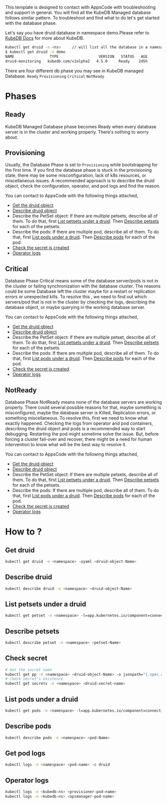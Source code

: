This template is designed to contact with AppsCode with troubleshooting and support in general. You will find all the KubeDB Managed database follows similar pattern. To troubleshoot and find what to do let's get started with the database phase.

Let's say you have druid database in namespace demo.Please refer to [KubeDB Docs](https://kubedb.com/docs/latest/guides/druid/) for more about KubeDB.
```bash
Kubectl get druid -n <ns>     // will list all the database in a namesapce  
$ kubectl get druid -n demo
NAME                TYPE                  VERSION   STATUS   AGE
druid-monitoring   kubedb.com/v1alpha2   4.5.0     Ready    2d5h
```
There are four different db phase you may see in KubeDB managed Database.
``Ready`` ``Provisioning`` ``Critical`` ``NotReady``

# Phases
## Ready
KubeDB Managed Database phase becomes Ready when every database server is in the cluster and working properly. There's nothing to worry about.

## Provisioning
Usually, the Database Phase is set to `Provisioning` while bootstrapping for the first time. If you find the database phase is stuck in the provisioning state,
there may be some misconfiguration, lack of k8s resources, or miscellaneous issues.
A recommended approach is to describe the druid object, check the configuration, operator, and pod logs and find the reason.

You can contact to AppsCode with the following things attached,
- [Get the druid object](#get-druid)
- [Describe druid object](#describe-druid)
- Describe the PetSet object: If there are multiple petsets, describe all of them. To do that, first
  [List petsets under a druid](#list-petsets-under-a-druid). Then [Describe petsets](#describe-petsets) for each of the petsets.
- Describe the pods: If there are multiple pod, describe all of them. To do that, first
  [List pods under a druid](#list-pods-under-a-druid). Then [Describe pods](#describe-pods) for each of the pod.
- [Check the secret is created](#check-secret)
- [Operator logs](#operator-logs)

## Critical
Database Phase Critical means some of the database server/pods is not in the cluster or failing synchronization with the database cluster.
The reasons could be some Database left the cluster maybe for a restart or replication errors or unexpected kills.
To resolve this , we need to  find out which servers/pod that is not in the cluster by checking the logs, describing the database object, or maybe querying in the working database server.

You can contact to AppsCode with the following things attached,
- [Get the druid object](#get-druid)
- [Describe druid object](#describe-druid)
- Describe the PetSet object: If there are multiple petset, describe all of them. To do that, first
  [List petsets under a druid](#list-petsets-under-a-druid). Then [Describe petsets](#describe-petsets) for each of the petsets.
- Describe the pods: If there are multiple pod, describe all of them. To do that, first
  [List pods under a druid](#list-pods-under-a-druid). Then [Describe pods](#describe-pods) for each of the pod.
- [Check the secret is created](#check-secret)
- [Operator logs](#operator-logs)

## NotReady
Database Phase NotReady means none of the database servers are working properly. There could several possible reasons for that, maybe something is misconfigured,
maybe the database server is Killed, Replication errors, or something miscellaneous.
To resolve this, first we need to know what exactly happened. Checking the logs from operator and pod containers, describing the druid object and pods is a recommended way to start debugging. Restarting the pod might sometime solve the issue. But, before forcing a cluster fail-over and recover,
there might be a need for human intervention to know what will be the best way to resolve it.

You can contact to AppsCode with the following things attached,
- [Get the druid object](#get-druid)
- [Describe druid object](#describe-druid)
- Describe the PetSet object: If there are multiple petsets, describe all of them. To do that, first
  [List petsets under a druid](#list-petsets-under-a-druid). Then [Describe petsets](#describe-petsets) for each of the petsets.
- Describe the pods: If there are multiple pod, describe all of them. To do that, first
  [List pods under a druid](#list-pods-under-a-druid). Then [Describe pods](#describe-pods) for each of the pod.
- [Check the secret is created](#check-secret)
- [Operator logs](#operator-logs)

# How to ?
## Get druid
```bash
kubectl get druid -n <namespace> -oyaml <druid-object-Name> 
```

## Describe druid
```bash
kubectl describe druid -n <namespace> <druid-object-Name> 
```

## List petsets under a druid
```bash
kubectl get petset -n <namespace> -l=app.kubernetes.io/component=connection-pooler,app.kubernetes.io/managed-by=kubedb.com,app.kubernetes.io/name=druids.kubedb.com,app.kubernetes.io/instance=<druid-object-Name> 
```

## Describe petsets
```bash
kubectl describe petset -n <namespace> <petset-Name> 
```

## Check secret
```bash
# Get the secret name
kubectl get pp -n <namespace> <druid-object-Name> -o jsonpath="{.spec.authSecret.name}"
# Check secret's existence
kubectl get secrets -n <namespace> <druid-secret-name>
```

## List pods under a druid
```bash
kubectl get pods -n <namespace> -l=app.kubernetes.io/component=connection-pooler,app.kubernetes.io/managed-by=kubedb.com,app.kubernetes.io/name=druids.kubedb.com,app.kubernetes.io/instance=<druid-object-Name> 
```

## Describe pods
```bash
kubectl describe pods -n <namespace> <pod-Name> 
```

## Get pod logs
```bash
kubectl logs -n <namespace> <pod-name> -c druid
```

## Operator logs
```bash
kubectl logs -n <kubedb-ns> <provisioner-pod-name>
kubectl logs -n <kubedb-ns> <opsmanager-pod-name>
```